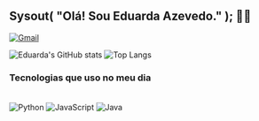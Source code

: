 ## Sysout( "Olá! Sou Eduarda Azevedo." ); 👋🏻

[![Gmail](https://img.shields.io/badge/Gmail-D14836?style=for-the-badge&logo=gmail&logoColor=white)](dudafazv@gmail.com)

![Eduarda's GitHub stats](https://github-readme-stats.vercel.app/api?username=maduazevedo&show_icons=true&theme=highcontrast)
![Top Langs](https://github-readme-stats.vercel.app/api/top-langs/?username=maduazevedo&langs_count=8)

### Tecnologias que uso no meu dia  
<div style= "display: inline_block"><br/>
<img align= "center" alt= "Python" src="https://img.shields.io/badge/Python-3776AB?style=for-the-badge&logo=python&logoColor=white" />
<img align= "center" alt= "JavaScript" src="https://img.shields.io/badge/JavaScript-F7DF1E?style=for-the-badge&logo=javascript&logoColor=black" />
<img align= "center" alt= "Java" src="https://img.shields.io/badge/Java-ED8B00?style=for-the-badge&logo=openjdk&logoColor=white" />
</div><br/>
